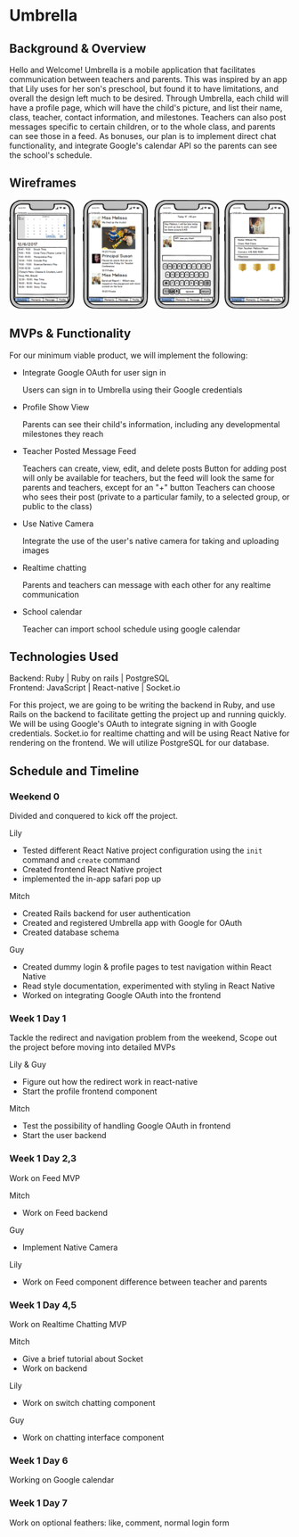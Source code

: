# Umbrella

## Background & Overview

Hello and Welcome! Umbrella is a mobile application that facilitates communication between teachers and parents. This was inspired by an app that Lily uses for her son's preschool, but found it to have limitations, and overall the design left much to be desired. Through Umbrella, each child will have a profile page, which will have the child's picture, and list their name, class, teacher, contact information, and milestones. Teachers can also post messages specific to certain children, or to the whole class, and parents can see those in a feed. As bonuses, our plan is to implement direct chat functionality, and integrate Google's calendar API so the parents can see the school's schedule.

## Wireframes
![app-wireframe](https://github.com/Rainmire/umbrella/blob/master/docs/UmbrellaApp.png)

## MVPs & Functionality

For our minimum viable product, we will implement the following:

* Integrate Google OAuth for user sign in

    Users can sign in to Umbrella using their Google credentials

* Profile Show View

    Parents can see their child's information, including any developmental milestones they reach
* Teacher Posted Message Feed

    Teachers can create, view, edit, and delete posts
    Button for adding post will only be available for teachers, but the feed will look the same for parents and teachers, except for an "+" button
    Teachers can choose who sees their post (private to a particular family, to a selected group, or public to the class)
* Use Native Camera

    Integrate the use of the user's native camera for taking and uploading images
* Realtime chatting

    Parents and teachers can message with each other for any realtime communication
* School calendar

    Teacher can import school schedule using google calendar

## Technologies Used

Backend: Ruby | Ruby on rails | PostgreSQL  
Frontend: JavaScript | React-native | Socket.io

For this project, we are going to be writing the backend in Ruby, and use Rails on the backend to facilitate getting the project up and running quickly. We will be using Google's OAuth to integrate signing in with Google credentials. Socket.io for realtime chatting and will be using React Native for rendering on the frontend. We will utilize PostgreSQL for our database.

## Schedule and Timeline
### Weekend 0

Divided and conquered to kick off the project.

Lily

* Tested different React Native project configuration using the `init` command and `create` command
* Created frontend React Native project
* implemented the in-app safari pop up

Mitch

* Created Rails backend for user authentication
* Created and registered Umbrella app with Google for OAuth
* Created database schema

Guy

* Created dummy login & profile pages to test navigation within React Native
* Read style documentation, experimented with styling in React Native
* Worked on integrating Google OAuth into the frontend
### Week 1 Day 1

Tackle the redirect and navigation problem from the weekend, Scope out the project before moving into detailed MVPs

Lily & Guy

* Figure out how the redirect work in react-native
* Start the profile frontend component

Mitch

* Test the possibility of handling Google OAuth in frontend
* Start the user backend
### Week 1 Day 2,3

Work on Feed MVP

Mitch

* Work on Feed backend

Guy

* Implement Native Camera

Lily

* Work on Feed component difference between teacher and parents

### Week 1 Day 4,5

Work on Realtime Chatting MVP

Mitch

* Give a brief tutorial about Socket
* Work on backend

Lily
* Work on switch chatting component

Guy
* Work on chatting interface component

### Week 1 Day 6

Working on Google calendar

### Week 1 Day 7

Work on optional feathers: like, comment, normal login form
